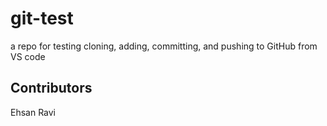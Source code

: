 # git-test
a repo for testing cloning, adding, committing, and pushing to GitHub from VS code

## Contributors
Ehsan Ravi